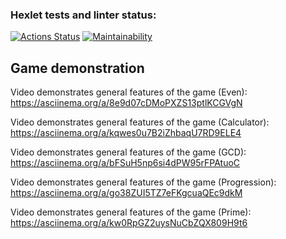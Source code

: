 ### Hexlet tests and linter status:
[![Actions Status](https://github.com/SomeC0de/java-project-61/workflows/hexlet-check/badge.svg)](https://github.com/SomeC0de/java-project-61/actions)
[![Maintainability](https://api.codeclimate.com/v1/badges/bc953fb0ab378995dab3/maintainability)](https://codeclimate.com/github/SomeC0de/java-project-61)
## Game demonstration
Video demonstrates general features of the game (Even): 	https://asciinema.org/a/8e9d07cDMoPXZS13ptlKCGVgN

Video demonstrates general features of the game (Calculator): 	https://asciinema.org/a/kqwes0u7B2iZhbaqU7RD9ELE4

Video demonstrates general features of the game (GCD):		https://asciinema.org/a/bFSuH5np6si4dPW95rFPAtuoC

Video demonstrates general features of the game (Progression):	https://asciinema.org/a/go38ZUI5TZ7eFKgcuaQEc9dkM

Video demonstrates general features of the game (Prime):	https://asciinema.org/a/kw0RpGZ2uysNuCbZQX809H9t6

